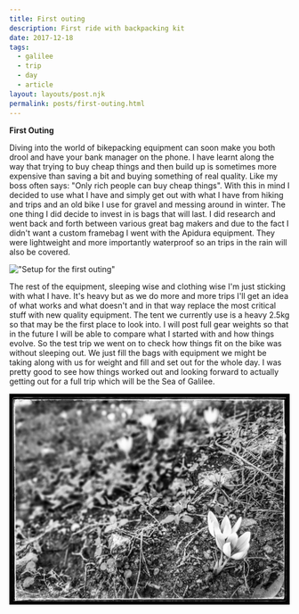 ```yaml
---
title: First outing
description: First ride with backpacking kit
date: 2017-12-18
tags:
  - galilee
  - trip
  - day
  - article
layout: layouts/post.njk
permalink: posts/first-outing.html
---
```

**First Outing**

Diving into the world of bikepacking equipment can soon make you both drool and have your bank manager on the phone. I have learnt along the way that trying to buy cheap things and then build up is sometimes more expensive than saving a bit and buying something of real quality. Like my boss often says: "Only rich people can buy cheap things". With this in mind I decided to use what I have and simply get out with what I have from hiking and trips and an old bike I use for gravel and messing around in winter. The one thing I did decide to invest in is bags that will last. I did research and went back and forth between various great bag makers and due to the fact I didn't want a custom framebag I went with the Apidura equipment. They were lightweight and more importantly waterproof so an trips in the rain will also be covered.

!["Setup for the first outing"](/img/20171202_111608-01.jpeg)

The rest of the equipment, sleeping wise and clothing wise I'm just sticking with what I have. It's heavy but as we do more and more trips I'll get an idea of what works and what doesn't and in that way replace the most critical stuff with new quality equipment. The tent we currently use is a heavy 2.5kg so that may be the first place to look into. I will post full gear weights so that in the future I will be able to compare what I started with and how things evolve. So the test trip we went on to check how things fit on the bike was without sleeping out. We just fill the bags with equipment we might be taking along with us for weight and fill and set out for the whole day. I was pretty good to see how things worked out and looking forward to actually getting out for a full trip which will be the Sea of Galilee.

!["Beautiful time of the year to be out"](/img/20171202_104302-01.jpeg)